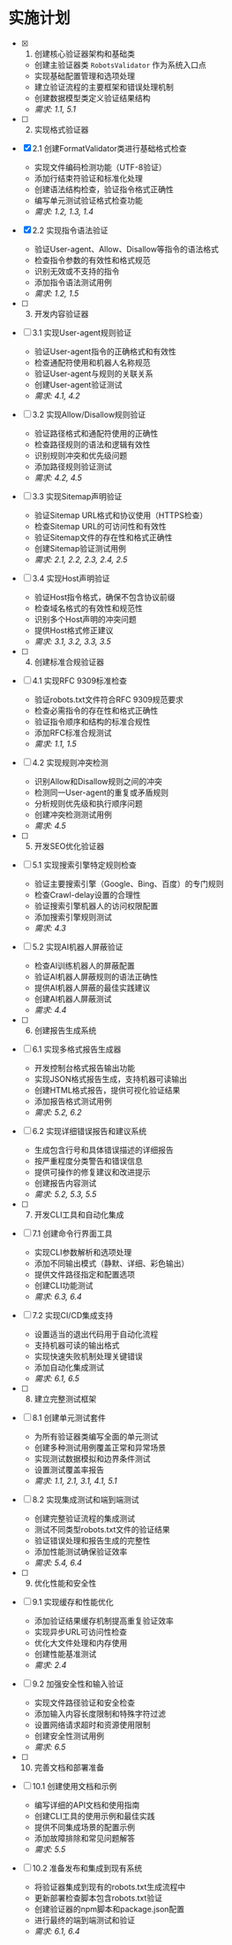 # 实施计划

- [x] 1. 创建核心验证器架构和基础类
  - 创建主验证器类 `RobotsValidator` 作为系统入口点
  - 实现基础配置管理和选项处理
  - 建立验证流程的主要框架和错误处理机制
  - 创建数据模型类定义验证结果结构
  - _需求: 1.1, 5.1_

- [ ] 2. 实现格式验证器
- [x] 2.1 创建FormatValidator类进行基础格式检查
  - 实现文件编码检测功能（UTF-8验证）
  - 添加行结束符验证和标准化处理
  - 创建语法结构检查，验证指令格式正确性
  - 编写单元测试验证格式检查功能
  - _需求: 1.2, 1.3, 1.4_

- [x] 2.2 实现指令语法验证
  - 验证User-agent、Allow、Disallow等指令的语法格式
  - 检查指令参数的有效性和格式规范
  - 识别无效或不支持的指令
  - 添加指令语法测试用例
  - _需求: 1.2, 1.5_

- [ ] 3. 开发内容验证器
- [ ] 3.1 实现User-agent规则验证
  - 验证User-agent指令的正确格式和有效性
  - 检查通配符使用和机器人名称规范
  - 验证User-agent与规则的关联关系
  - 创建User-agent验证测试
  - _需求: 4.1, 4.2_

- [ ] 3.2 实现Allow/Disallow规则验证
  - 验证路径格式和通配符使用的正确性
  - 检查路径规则的语法和逻辑有效性
  - 识别规则冲突和优先级问题
  - 添加路径规则验证测试
  - _需求: 4.2, 4.5_

- [ ] 3.3 实现Sitemap声明验证
  - 验证Sitemap URL格式和协议使用（HTTPS检查）
  - 检查Sitemap URL的可访问性和有效性
  - 验证Sitemap文件的存在性和格式正确性
  - 创建Sitemap验证测试用例
  - _需求: 2.1, 2.2, 2.3, 2.4, 2.5_

- [ ] 3.4 实现Host声明验证
  - 验证Host指令格式，确保不包含协议前缀
  - 检查域名格式的有效性和规范性
  - 识别多个Host声明的冲突问题
  - 提供Host格式修正建议
  - _需求: 3.1, 3.2, 3.3, 3.5_

- [ ] 4. 创建标准合规验证器
- [ ] 4.1 实现RFC 9309标准检查
  - 验证robots.txt文件符合RFC 9309规范要求
  - 检查必需指令的存在性和格式正确性
  - 验证指令顺序和结构的标准合规性
  - 添加RFC标准合规测试
  - _需求: 1.1, 1.5_

- [ ] 4.2 实现规则冲突检测
  - 识别Allow和Disallow规则之间的冲突
  - 检测同一User-agent的重复或矛盾规则
  - 分析规则优先级和执行顺序问题
  - 创建冲突检测测试用例
  - _需求: 4.5_

- [ ] 5. 开发SEO优化验证器
- [ ] 5.1 实现搜索引擎特定规则检查
  - 验证主要搜索引擎（Google、Bing、百度）的专门规则
  - 检查Crawl-delay设置的合理性
  - 验证搜索引擎机器人的访问权限配置
  - 添加搜索引擎规则测试
  - _需求: 4.3_

- [ ] 5.2 实现AI机器人屏蔽验证
  - 检查AI训练机器人的屏蔽配置
  - 验证AI机器人屏蔽规则的语法正确性
  - 提供AI机器人屏蔽的最佳实践建议
  - 创建AI机器人屏蔽测试
  - _需求: 4.4_

- [ ] 6. 创建报告生成系统
- [ ] 6.1 实现多格式报告生成器
  - 开发控制台格式报告输出功能
  - 实现JSON格式报告生成，支持机器可读输出
  - 创建HTML格式报告，提供可视化验证结果
  - 添加报告格式测试用例
  - _需求: 5.2, 6.2_

- [ ] 6.2 实现详细错误报告和建议系统
  - 生成包含行号和具体错误描述的详细报告
  - 按严重程度分类警告和错误信息
  - 提供可操作的修复建议和改进提示
  - 创建报告内容测试
  - _需求: 5.2, 5.3, 5.5_

- [ ] 7. 开发CLI工具和自动化集成
- [ ] 7.1 创建命令行界面工具
  - 实现CLI参数解析和选项处理
  - 添加不同输出模式（静默、详细、彩色输出）
  - 提供文件路径指定和配置选项
  - 创建CLI功能测试
  - _需求: 6.3, 6.4_

- [ ] 7.2 实现CI/CD集成支持
  - 设置适当的退出代码用于自动化流程
  - 支持机器可读的输出格式
  - 实现快速失败机制处理关键错误
  - 添加自动化集成测试
  - _需求: 6.1, 6.5_

- [ ] 8. 建立完整测试框架
- [ ] 8.1 创建单元测试套件
  - 为所有验证器类编写全面的单元测试
  - 创建多种测试用例覆盖正常和异常场景
  - 实现测试数据模拟和边界条件测试
  - 设置测试覆盖率报告
  - _需求: 1.1, 2.1, 3.1, 4.1, 5.1_

- [ ] 8.2 实现集成测试和端到端测试
  - 创建完整验证流程的集成测试
  - 测试不同类型robots.txt文件的验证结果
  - 验证错误处理和报告生成的完整性
  - 添加性能测试确保验证效率
  - _需求: 5.4, 6.4_

- [ ] 9. 优化性能和安全性
- [ ] 9.1 实现缓存和性能优化
  - 添加验证结果缓存机制提高重复验证效率
  - 实现异步URL可访问性检查
  - 优化大文件处理和内存使用
  - 创建性能基准测试
  - _需求: 2.4_

- [ ] 9.2 加强安全性和输入验证
  - 实现文件路径验证和安全检查
  - 添加输入内容长度限制和特殊字符过滤
  - 设置网络请求超时和资源使用限制
  - 创建安全性测试用例
  - _需求: 6.5_

- [ ] 10. 完善文档和部署准备
- [ ] 10.1 创建使用文档和示例
  - 编写详细的API文档和使用指南
  - 创建CLI工具的使用示例和最佳实践
  - 提供不同集成场景的配置示例
  - 添加故障排除和常见问题解答
  - _需求: 5.5_

- [ ] 10.2 准备发布和集成到现有系统
  - 将验证器集成到现有的robots.txt生成流程中
  - 更新部署检查脚本包含robots.txt验证
  - 创建验证器的npm脚本和package.json配置
  - 进行最终的端到端测试和验证
  - _需求: 6.1, 6.4_